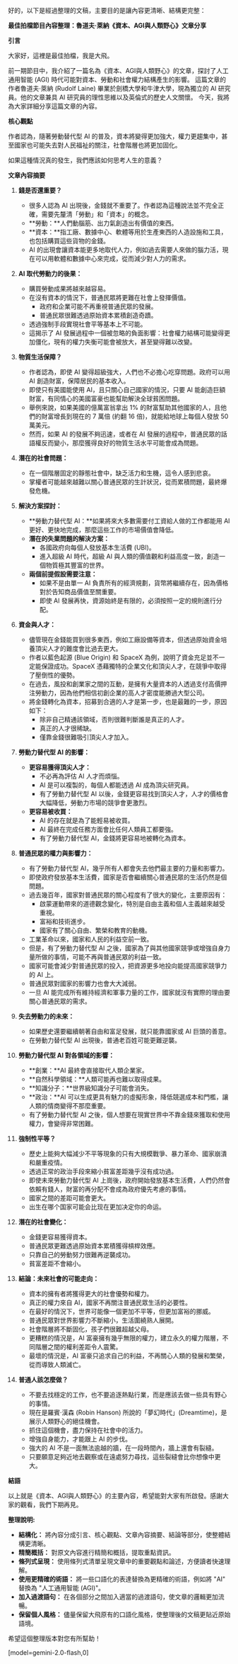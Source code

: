 好的，以下是經過整理的文稿，主要目的是讓內容更清晰、結構更完整：

**最佳拍檔節目內容整理：魯道夫·萊納《資本、AGI與人類野心》文章分享**

**引言**

大家好，這裡是最佳拍檔，我是大飛。

前一期節目中，我介紹了一篇名為《資本、AGI與人類野心》的文章，探討了人工通用智能 (AGI) 時代可能對資本、勞動和社會權力結構產生的影響。 這篇文章的作者魯道夫·萊納 (Rudolf Laine) 畢業於劍橋大學和牛津大學，現為獨立的 AI 研究員。他的文章兼具 AI 研究員的理性思維以及英倫式的歷史人文關懷。 今天，我將為大家詳細分享這篇文章的內容。

**核心觀點**

作者認為，隨著勞動替代型 AI 的普及，資本將變得更加強大，權力更趨集中，甚至國家也可能失去對人民福祉的關注，社會階層也將更加固化。

如果這種情況真的發生，我們應該如何思考人生的意義？

**文章內容摘要**

1.  **錢是否還重要？**
    *   很多人認為 AI 出現後，金錢就不重要了。作者認為這種說法並不完全正確，需要先釐清「勞動」和「資本」的概念。
    *   **勞動：**人們動腦筋、出力氣創造出有價值的東西。
    *   **資本：**指工廠、數據中心、軟體等用於生產東西的人造設施和工具，也包括購買這些貨物的金錢。
    *   AI 的出現會讓資本能更多地取代人力，例如過去需要人來做的腦力活，現在可以用軟體和數據中心來完成，從而減少對人力的需求。

2.  **AI 取代勞動力的後果：**
    *   購買勞動成果將越來越容易。
    *   在沒有資本的情況下，普通民眾將更難在社會上發揮價值。
        *   政府和企業可能不再重視普通民眾的發展。
        *   普通民眾很難透過原始資本累積創造奇蹟。
    *   透過強制手段實現社會平等基本上不可能。
    *   這揭示了 AI 發展過程中一個被忽略的負面影響：社會權力結構可能變得更加僵化，現有的權力失衡可能會被放大，甚至變得難以改變。

3.  **物質生活保障？**
    *   作者認為，即使 AI 變得超級強大，人們也不必擔心吃穿問題。政府可以用 AI 創造財富，保障居民的基本收入。
    *   即使只有美國能使用 AI，且只關心自己國家的情況，只要 AI 能創造巨額財富，有同情心的美國富豪也能幫助解決全球貧困問題。
    *   舉例來說，如果美國的億萬富翁拿出 1% 的財富幫助其他國家的人，且他們的財富增長到現在的 7 萬倍 (約翻 16 倍)，就能給地球上每個人發放 50 萬美元。
    *   然而，如果 AI 的發展不夠迅速，或者在 AI 發展的過程中，普通民眾的話語權反而變小，那麼獲得良好的物質生活水平可能會成為問題。

4.  **潛在的社會問題：**
    *   在一個階層固定的靜態社會中，缺乏活力和生機，這令人感到悲哀。
    *   掌權者可能越來越難以關心普通民眾的生計狀況，從而累積問題，最終爆發危機。

5.  **解決方案探討：**
    *   **勞動力替代型 AI：**如果將來大多數需要付工資給人做的工作都能用 AI 更好、更快地完成，那麼這些工作的市場價值會降低。
    *   **潛在的失業問題的解決方案：**
        *   各國政府向每個人發放基本生活費 (UBI)。
        *   進入超級 AI 時代，超級 AI 與人類的價值觀和利益高度一致，創造一個物質極其豐富的世界。
    *   **兩個前提假設需要注意：**
        *   如果不是由單一 AI 負責所有的經濟規劃，貨幣將繼續存在，因為價格對於告知商品價值至關重要。
        *   即使 AI 發展再快，資源始終是有限的，必須按照一定的規則進行分配。

6.  **資金與人才：**
    *   儘管現在金錢能買到很多東西，例如工廠設備等資本，但透過原始資金培養頂尖人才的難度會比過去更大。
    *   作者以藍色起源 (Blue Origin) 和 SpaceX 為例，說明了資金充足並不一定能保證成功。SpaceX 憑藉獨特的企業文化和頂尖人才，在競爭中取得了壓倒性的優勢。
    *   在過去，風投和創業家之間的互動，是擁有大量資本的人透過支付高價押注勞動力，因為他們相信初創企業的高人才密度能勝過大型公司。
    *   將金錢轉化為資本，招募到合適的人才是第一步，也是最難的一步，原因如下：
        *   除非自己精通該領域，否則很難判斷誰是真正的人才。
        *   真正的人才很稀缺。
        *   僅靠金錢很難吸引頂尖人才加入。

7.  **勞動力替代型 AI 的影響：**
    *   **更容易獲得頂尖人才：**
        *   不必再為評估 AI 人才而煩惱。
        *   AI 是可以複製的，每個人都能透過 AI 成為頂尖研究員。
        *   有了勞動力替代型 AI 以後，金錢更容易找到頂尖人才，人才的價格會大幅降低，勞動力市場的競爭會更激烈。
    *   **更容易被收買：**
        *   AI 的存在就是為了能輕易被收買。
        *   AI 最終在完成任務方面會比任何人類員工都要強。
        *   有了勞動力替代型 AI，金錢將更容易地被轉化為資本。

8.  **普通民眾的權力與影響力：**
    *   有了勞動力替代型 AI，幾乎所有人都會失去他們最主要的力量和影響力。
    *   即使政府發放基本生活費，國家是否會繼續關心普通民眾的生活仍然是個問題。
    *   過去幾百年，國家對普通民眾的關心程度有了很大的變化，主要原因有：
        *   啟蒙運動帶來的道德觀念變化，特別是自由主義和個人主義越來越受重視。
        *   富裕和技術進步。
        *   國家有了關心自由、繁榮和教育的動機。
    *   工業革命以來，國家和人民的利益空前一致。
    *   但是，有了勞動力替代型 AI 之後，國家為了與其他國家競爭或增強自身力量所做的事情，可能不再與普通民眾的利益一致。
    *   國家可能會減少對普通民眾的投入，把資源更多地投向能提高國家競爭力的 AI 上。
    *   普通民眾對國家的影響力也會大大減弱。
    *   一旦 AI 能完成所有維持經濟和軍事力量的工作，國家就沒有實際的理由要關心普通民眾的需求。

9.  **失去勞動力的未來：**
    *   如果歷史還要繼續朝著自由和富足發展，就只能靠國家或 AI 巨頭的善意。
    *   在勞動力替代型 AI 出現後，普通老百姓可能更難逆襲。

10. **勞動力替代型 AI 對各領域的影響：**
    *   **創業：**AI 最終會直接取代人類企業家。
    *   **自然科學領域：**人類可能再也難以取得成果。
    *   **知識分子：**世界級知識分子可能會消失。
    *   **政治：**AI 可以生成更具有魅力的虛擬形象，降低競選成本和門檻，讓人類的情商變得不那麼重要。
    *   有了勞動力替代型 AI 之後，個人想要在現實世界中不靠金錢來獲取和使用權力，會變得非常困難。

11. **強制性平等？**
    *   歷史上能夠大幅減少不平等現象的只有大規模戰爭、暴力革命、國家崩潰和嚴重疫情。
    *   透過正常的政治手段來縮小貧富差距幾乎沒有成功過。
    *   即使未來勞動力替代型 AI 上崗後，政府開始發放基本生活費，人們仍然會依賴有錢人，財富的再分配不會成為政府優先考慮的事情。
    *   國家之間的差距可能會更大。
    *   出生在哪个国家可能会比现在更加决定你的命运。

12. **潛在的社會變化：**
    *   金錢更容易獲得資本。
    *   普通民眾更難透過原始資本累積獲得槓桿效應。
    *   只靠自己的勞動努力很難再逆襲成功。
    *   貧富差距不會縮小。

13. **結論：未來社會的可能走向：**
    *   資本的擁有者將獲得更大的社會優勢和權力。
    *   真正的權力來自 AI，國家不再關注普通民眾生活的必要性。
    *   在最好的情況下，世界可能像一個更加不平等，但更加富裕的挪威。
    *   普通民眾對世界影響力不斷縮小，生活圍繞熟人展開。
    *   社會階層將不斷固化，孩子們很難超越父母。
    *   更糟糕的情況是，AI 富豪擁有幾乎無限的權力，建立永久的權力階層，不同階層之間的權利差距令人震驚。
    *   最壞的情況是，AI 富豪只追求自己的利益，不再關心人類的發展和繁榮，從而導致人類滅亡。

14. **普通人該怎麼做？**
    *   不要去找穩定的工作，也不要追逐熱點行業，而是應該去做一些具有野心的事情。
    *   現在是羅賓·漢森 (Robin Hanson) 所說的「夢幻時代」(Dreamtime)，是展示人類野心的絕佳機會。
    *   抓住這個機會，盡力保持在社會中的活力。
    *   增強自身能力，才能跟上 AI 的步伐。
    *   強大的 AI 不是一面無法逾越的牆，在一段時間內，牆上還會有裂縫。
    *   只要願意足夠近地去觀察或在遠處努力尋找，這些裂縫會比你想像中更大。

**結語**

以上就是《資本、AGI與人類野心》的主要內容，希望能對大家有所啟發。感謝大家的觀看，我們下期再見。

**整理說明:**

*   **結構化：** 將內容分成引言、核心觀點、文章內容摘要、結論等部分，使整體結構更清晰。
*   **精簡概括：** 對原文內容進行精簡和概括，提取重點資訊。
*   **條列式呈現：** 使用條列式清單呈現文章中的重要觀點和論述，方便讀者快速理解。
*   **使用更精確的術語：** 將一些口語化的表達替換為更精確的術語，例如將 "AI" 替換為 "人工通用智能 (AGI)"。
*   **加入過渡語句：** 在各個部分之間加入適當的過渡語句，使文章的邏輯更加流暢。
*   **保留個人風格：** 儘量保留大飛原有的口語化風格，使整理後的文稿更貼近原始語境。

希望這個整理版本對您有所幫助！

[model=gemini-2.0-flash,0]
